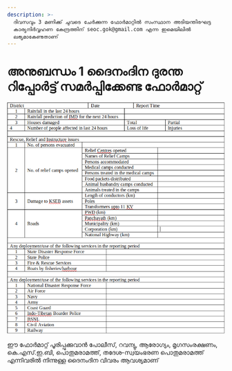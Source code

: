 ```yaml
---
description: >-
  ദിവസവും 3 മണിക്ക് ചുവടെ ചേര്‍ക്കുന്ന ഫോര്‍മാറ്റില്‍ സംസ്ഥാന അടിയന്തിരഘട്ട
  കാര്യനിര്‍വ്വഹണ കേന്ദ്രത്തിന് seoc.gok@gmail.com എന്ന ഇമെയിലില്‍
  ലഭ്യമാകേണ്ടതാണ്
---
```


# അനുബന്ധം 1 ദൈനംദിന ദുരന്ത റിപ്പോര്‍ട്ട്‌ സമര്‍പ്പിക്കേണ്ട ഫോര്‍മാറ്റ്‌

![](../.gitbook/assets/image%20%289%29.png)

 ഈ ഫോര്‍മാറ്റ്‌ പൂരിപ്പുക്കുവാന്‍ പോലീസ്, റവന്യു, ആരോഗ്യം, മൃഗസംരക്ഷണം, കെ.എസ്.ഇ.ബി, പൊതുമരാമത്ത്, തദേശ-സ്വയംഭരണ പൊതുമരാമത്ത് എന്നിവരില്‍ നിന്നുള്ള ദൈനംദിന വിവരം ആവശ്യമാണ് 

